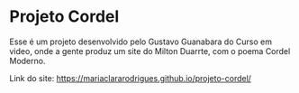 # Projeto Cordel
Esse é um projeto desenvolvido pelo Gustavo Guanabara do Curso em video, onde a gente produz um site do Milton Duarrte, com o poema  Cordel Moderno.

Link do site: https://mariaclararodrigues.github.io/projeto-cordel/
